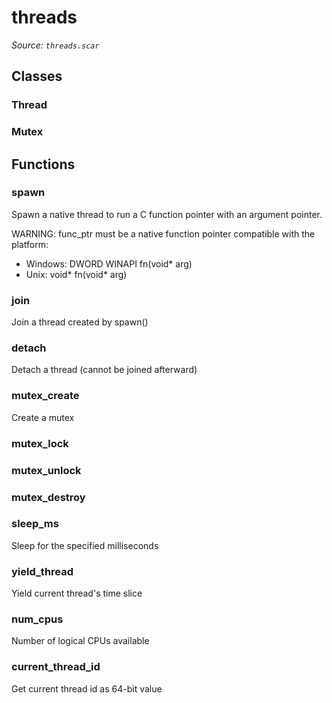 # threads

*Source: `threads.scar`*

## Classes

### Thread

### Mutex


## Functions

### spawn

Spawn a native thread to run a C function pointer with an argument pointer.

WARNING: func_ptr must be a native function pointer compatible with the platform:
- Windows: DWORD WINAPI fn(void* arg)
- Unix:    void* fn(void* arg)

### join

Join a thread created by spawn()

### detach

Detach a thread (cannot be joined afterward)

### mutex_create

Create a mutex

### mutex_lock

### mutex_unlock

### mutex_destroy

### sleep_ms

Sleep for the specified milliseconds

### yield_thread

Yield current thread's time slice

### num_cpus

Number of logical CPUs available

### current_thread_id

Get current thread id as 64-bit value

